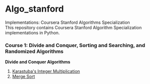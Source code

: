 # Algo_stanford

Implementations: Coursera Stanford Algorithms Specialization  
This repository contains Coursera Stanford Algorithm Specialization implementations in Python.

### Course 1: Divide and Conquer, Sorting and Searching, and Randomized Algorithms
**Divide and Conquer Algorithms**
1. [Karastuba's Integer Multiplication](./C1:%Divide%and%Conquer/Karastuba_mul.py)
2. [Merge Sort](./C1:%Divide%and%Conquer/Merge_sort.py)
